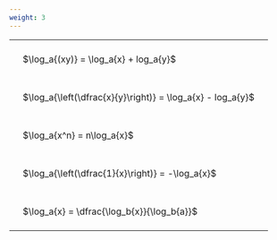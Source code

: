 ```yaml
---
weight: 3
---
```


<style type="text/css">
#T_78ba2 th.col_heading {
  text-align: left;
  font-size: 1em;
}
#T_78ba2 td {
  text-align: left;
  font-size: 1em;
  padding: 1.5em;
}
</style>
<table id="T_78ba2">
  <thead>
  </thead>
  <tbody>
    <tr>
      <td id="T_78ba2_row0_col0" class="data row0 col0" >$\log_a{(xy)} = \log_a{x} + log_a{y}$</td>
    </tr>
    <tr>
      <td id="T_78ba2_row1_col0" class="data row1 col0" >$\log_a{\left(\dfrac{x}{y}\right)} = \log_a{x} - log_a{y}$</td>
    </tr>
    <tr>
      <td id="T_78ba2_row2_col0" class="data row2 col0" >$\log_a{x^n} = n\log_a{x}$</td>
    </tr>
    <tr>
      <td id="T_78ba2_row3_col0" class="data row3 col0" >$\log_a{\left(\dfrac{1}{x}\right)} = -\log_a{x}$</td>
    </tr>
    <tr>
      <td id="T_78ba2_row4_col0" class="data row4 col0" >$\log_a{x} = \dfrac{\log_b{x}}{\log_b{a}}$</td>
    </tr>
  </tbody>
</table>
